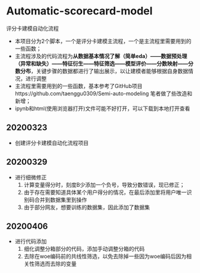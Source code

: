 # Automatic-scorecard-model
评分卡建模自动化流程


- 本项目分为2个脚本，一个是评分卡建模主流程，一个是主流程里需要用到的一些函数；
- 主流程涉及的代码流程为**从数据基本情况了解（简单eda）——数据预处理（异常和缺失）——特征衍生——特征筛选——模型评价——分数映射——分数分布**，关键步骤的数据都进行了输出展示，以让建模者能够根据自身数据情况，进行调整
- 主流程里需要用到的一些函数，基本参考了GitHub项目https://github.com/taenggu0309/Semi-auto-modeling 笔者做了些改造和新增；
- ipynb和html(使用浏览器打开)文件可能不好打开，可以下载到本地打开查看

## 20200323
- 创建评分卡建模自动化流程项目

## 20200329

- 进行细微修正
   1. 计算变量得分时，刻度B少添加一个负号，导致分数错误，现已修正；
   2. 由于存在需要知道具体某个用户得分的情况，在最后添加里将用户唯一识别码合并到数据集里到操作
   3. 由于部分网友，想要训练的数据集，因此添加了数据集
   
## 20200406

- 进行代码添加
   1. 细化调整分箱部分的代码，添加手动调整分箱的代码
   2. 去除在woe编码前的共线性筛选，以免去除掉一些因为woe编码后因为相关性筛选而去除的变量
